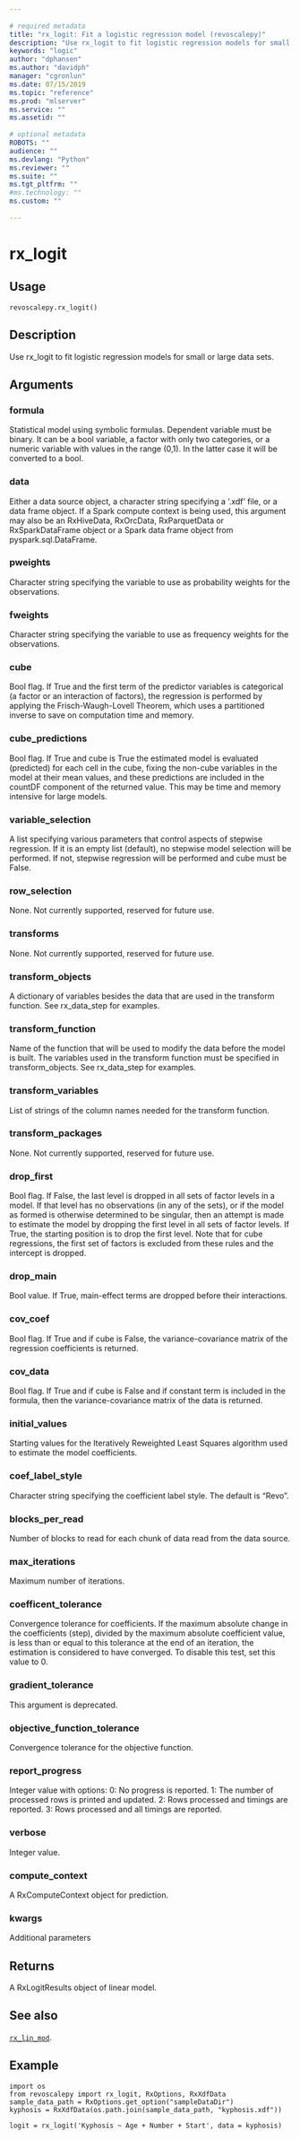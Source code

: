 ```yaml
--- 
 
# required metadata 
title: "rx_logit: Fit a logistic regression model (revoscalepy)" 
description: "Use rx_logit to fit logistic regression models for small or large data sets." 
keywords: "logic" 
author: "dphansen"
ms.author: "davidph" 
manager: "cgronlun" 
ms.date: 07/15/2019
ms.topic: "reference" 
ms.prod: "mlserver" 
ms.service: "" 
ms.assetid: "" 
 
# optional metadata 
ROBOTS: "" 
audience: "" 
ms.devlang: "Python" 
ms.reviewer: "" 
ms.suite: "" 
ms.tgt_pltfrm: "" 
#ms.technology: "" 
ms.custom: "" 
 
---
```


# rx_logit


 


## Usage



```
revoscalepy.rx_logit()
```





## Description

Use rx_logit to fit logistic regression models for small or large data sets.


## Arguments


### formula

Statistical model using symbolic formulas. Dependent variable must
be binary. It can be a bool variable, a factor with only two categories,
or a numeric variable with values in the range (0,1). In the latter case
it will be converted to a bool.


### data

Either a data source object, a character string specifying a
‘.xdf’ file, or a data frame object.
If a Spark compute context is being used, this argument may also be an RxHiveData,
RxOrcData, RxParquetData or RxSparkDataFrame object or a Spark data frame object from pyspark.sql.DataFrame.


### pweights

Character string specifying the variable to use as probability
weights for the observations.


### fweights

Character string specifying the variable to use as frequency
weights for the observations.


### cube

Bool flag. If True and the first term of the predictor variables
is categorical (a factor or an interaction of factors), the regression is
performed by applying the Frisch-Waugh-Lovell Theorem, which uses a partitioned
inverse to save on computation time and memory.


### cube_predictions

Bool flag. If True and cube is True the estimated
model is evaluated (predicted) for each cell in the cube, fixing the non-cube
variables in the model at their mean values, and these predictions are included
in the countDF component of the returned value. This may be time and memory
intensive for large models.


### variable_selection

A list specifying various parameters that control
aspects of stepwise regression. If it is an empty list (default), no stepwise
model selection will be performed. If not, stepwise regression will be
performed and cube must be False.


### row_selection

None. Not currently supported, reserved for future use.


### transforms

None. Not currently supported, reserved for future use.


### transform_objects

A dictionary of variables besides the data that are used in the transform function.
See rx_data_step for examples.


### transform_function

Name of the function that will be used to modify the data before the model is built.
The variables used in the transform function must be specified in transform_objects.
See rx_data_step for examples.


### transform_variables

List of strings of the column names needed
for the transform function.


### transform_packages

None. Not currently supported, reserved for future use.


### drop_first

Bool flag. If False, the last level is dropped in all sets
of factor levels in a model. If that level has no observations (in any of the
sets), or if the model as formed is otherwise determined to be singular, then
an attempt is made to estimate the model by dropping the first level in all
sets of factor levels. If True, the starting position is to drop the first
level. Note that for cube regressions, the first set of factors is excluded
from these rules and the intercept is dropped.


### drop_main

Bool value. If True, main-effect terms are dropped before
their interactions.


### cov_coef

Bool flag. If True and if cube is False, the variance-covariance
matrix of the regression coefficients is returned.


### cov_data

Bool flag. If True and if cube is False and if constant term
is included in the formula, then the variance-covariance matrix of the data
is returned.


### initial_values

Starting values for the Iteratively Reweighted Least
Squares algorithm used to estimate the model coefficients.


### coef_label_style

Character string specifying the coefficient label style.
The default is “Revo”.


### blocks_per_read

Number of blocks to read for each chunk of data read
from the data source.


### max_iterations

Maximum number of iterations.


### coefficent_tolerance

Convergence tolerance for coefficients. If the
maximum absolute change in the coefficients (step), divided by the maximum
absolute coefficient value, is less than or equal to this tolerance at the
end of an iteration, the estimation is considered to have converged. To
disable this test, set this value to 0.


### gradient_tolerance

This argument is deprecated.


### objective_function_tolerance

Convergence tolerance for the objective function.


### report_progress

Integer value with options:
0: No progress is reported.
1: The number of processed rows is printed and updated.
2: Rows processed and timings are reported.
3: Rows processed and all timings are reported.


### verbose

Integer value.


### compute_context

A RxComputeContext object for prediction.


### kwargs

Additional parameters


## Returns

A RxLogitResults object of linear model.


## See also

[`rx_lin_mod`](rx-lin-mod.md).


## Example



```
import os
from revoscalepy import rx_logit, RxOptions, RxXdfData
sample_data_path = RxOptions.get_option("sampleDataDir")
kyphosis = RxXdfData(os.path.join(sample_data_path, "kyphosis.xdf"))

logit = rx_logit('Kyphosis ~ Age + Number + Start', data = kyphosis)
```

